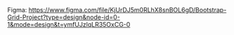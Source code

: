 Figma: https://www.figma.com/file/KjUrDJ5m0RLhX8snBOL6gD/Bootstrap-Grid-Project?type=design&node-id=0-1&mode=design&t=ymfUJzlqLR35OxCG-0